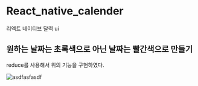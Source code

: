 # React_native_calender
리엑트 네이티브 달력 ui

## 원하는 날짜는 초록색으로 아닌 날짜는 빨간색으로 만들기

reduce를 사용해서 위의 기능을 구현하였다.


![asdfasfasdf](https://user-images.githubusercontent.com/59689327/116563480-05c89f80-a93f-11eb-9d79-deba74d8795b.PNG)
